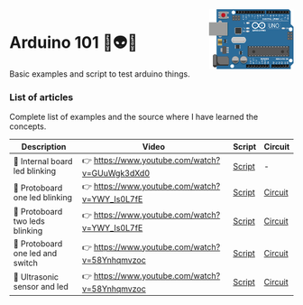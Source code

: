 <img src="https://github.com/damiancipolat/arduino101/blob/master/doc/logo.png?raw=true" width="150px" align="right" />

# Arduino 101 🚀:alien::robot:
Basic examples and script to test arduino things.

### List of articles
Complete list of examples and the source where I have learned the concepts.

| Description | Video  | Script | Circuit |
|-------------|--------|--------|--------|
| :hear_no_evil: Internal board led blinking | :point_right: https://www.youtube.com/watch?v=GUuWgk3dXd0  | [Script](https://github.com/damiancipolat/arduino101/tree/master/internal_led_blink) | -  |
| :hear_no_evil: Protoboard one led blinking | :point_right: https://www.youtube.com/watch?v=YWY_Is0L7fE  | [Script](https://github.com/damiancipolat/arduino101/tree/master/led_blink_protoboard_1) | [Circuit](https://github.com/damiancipolat/arduino101/blob/master/led_blink_protoboard_1/foto.jpg) |
| :hear_no_evil: Protoboard two leds blinking | :point_right: https://www.youtube.com/watch?v=YWY_Is0L7fE  | [Script](https://github.com/damiancipolat/arduino101/tree/master/led_blink_protoboard_2) | [Circuit](https://github.com/damiancipolat/arduino101/blob/master/led_blink_protoboard_2/circuit.jpg) |
| :hear_no_evil: Protoboard one led and switch | :point_right: https://www.youtube.com/watch?v=58Ynhqmvzoc  | [Script](https://github.com/damiancipolat/arduino101/tree/master/led_blink_protoboard_swtich) | [Circuit](https://github.com/damiancipolat/arduino101/blob/master/led_blink_protoboard_swtich/circuit.jpg) |
| :hear_no_evil: Ultrasonic sensor and led | :point_right: https://www.youtube.com/watch?v=58Ynhqmvzoc  | [Script](https://github.com/damiancipolat/arduino101/tree/master/ultrasonic_sensor) | [Circuit](https://github.com/damiancipolat/arduino101/blob/master/ultrasonic_sensor/circuit.jpg) |
